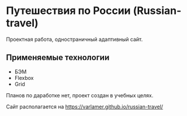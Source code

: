 # Путешествия по России (Russian-travel)

Проектная работа, одностраничный адаптивный сайт.   

## Применяемые технологии

- БЭМ
- Flexbox
- Grid

Планов по даработке нет, проект создан в учебных целях.

Сайт располагается на https://varlamer.github.io/russian-travel/